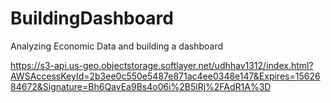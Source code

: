 # BuildingDashboard
Analyzing Economic Data and building a dashboard


https://s3-api.us-geo.objectstorage.softlayer.net/udhhav1312/index.html?AWSAccessKeyId=2b3ee0c550e5487e871ac4ee0348e147&Expires=1562684672&Signature=Bh6QavEa9Bs4o06i%2B5lRj%2FAdR1A%3D
